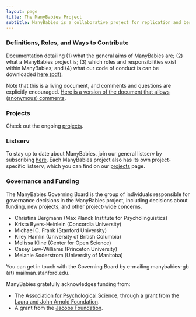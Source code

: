 ```yaml
---
layout: page
title: The ManyBabies Project
subtitle: ManyBabies is a collaborative project for replication and best practices in developmental psychology research. Our goal is to bring labs together to address difficult outstanding theoretical and methodological questions about the nature of early development and how it is studied.
---
```


### Definitions, Roles, and Ways to Contribute

Documentation detailing (1) what the general aims of ManyBabies are; (2) what a ManyBabies project is; (3) which roles and responsibilities exist within ManyBabies; and (4) what our code of conduct is can be downloaded [here (pdf)](https://docs.google.com/document/d/1UYSevbWnBQwd_eaBe1oKkOBX-8sMsBfiPz2kwNp7Ttc/export?format=pdf). 

Note that this is a living document, and comments and questions are explicitly encouraged. [Here is a version of the document that allows (anonymous) comments](https://docs.google.com/document/d/1UYSevbWnBQwd_eaBe1oKkOBX-8sMsBfiPz2kwNp7Ttc/edit).

### Projects

Check out the ongoing [projects]({{site.baseurl}}/projects/).

### Listserv

To stay up to date about ManyBabies, join our general listserv by subscribing [here](https://mailman.stanford.edu/mailman/listinfo/manybabies). Each ManyBabies project also has its own project-specific listserv, which you can find on our [projects]({{site.baseurl}}/projects/) page.

### Governance and Funding

The ManyBabies Governing Board is the group of individuals responsible for governance decisions in the ManyBabies project, including decisions about funding, new projects, and other project-wide concerns.
+ Christina Bergmann (Max Planck Institute for Psycholinguistics)
+ Krista Byers-Heinlein (Concordia University)
+ Michael C. Frank (Stanford University)
+ Kiley Hamlin (University of British Columbia)
+ Melissa Kline (Center for Open Science)
+ Casey Lew-Williams (Princeton University)
+ Melanie Soderstrom (University of Manitoba)

You can get in touch with the Governing Board by e-mailing manybabies-gb (at) mailman.stanford.edu.

ManyBabies gratefully acknowledges funding from: 
+ The [Association for Psychological Science](https://www.psychologicalscience.org), through a grant from the [Laura and John Arnold Foundation](http://www.laaf.org/ljaf).
+ A grant from the [Jacobs Foundation](https://jacobsfoundation.org).
